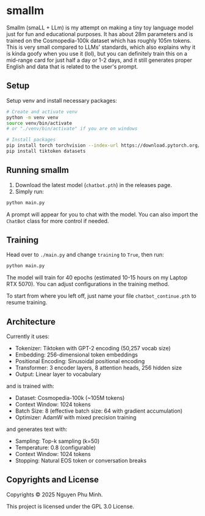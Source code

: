 # smallm

Smallm (smaLL + LLm) is my attempt on making a tiny toy language model just for fun and educational purposes. It has about 28m parameters and is trained on the Cosmopedia-100k dataset which has roughly 105m tokens. This is very small compared to LLMs' standards, which also explains why it is kinda goofy when you use it (lol), but you can definitely train this on a mid-range card for just half a day or 1-2 days, and it still generates proper English and data that is related to the user's prompt.

## Setup

Setup venv and install necessary packages:

```sh
# Create and activate venv
python -m venv venv
source venv/bin/activate
# or "./venv/bin/activate" if you are on windows

# Install packages
pip install torch torchvision --index-url https://download.pytorch.org/whl/cu128
pip install tiktoken datasets
```

## Running smallm

1. Download the latest model (`chatbot.pth`) in the releases page.
2. Simply run:
```sh
python main.py
```

A prompt will appear for you to chat with the model. You can also import the `ChatBot` class for more control if needed.

## Training

Head over to `./main.py` and change `training` to `True`, then run:
```sh
python main.py
```

The model will train for 40 epochs (estimated 10-15 hours on my Laptop RTX 5070). You can adjust configurations in the training method.

To start from where you left off, just name your file `chatbot_continue.pth` to resume training.

## Architecture

Currently it uses:

* Tokenizer: Tiktoken with GPT-2 encoding (50,257 vocab size)
* Embedding: 256-dimensional token embeddings
* Positional Encoding: Sinusoidal positional encoding
* Transformer: 3 encoder layers, 8 attention heads, 256 hidden size
* Output: Linear layer to vocabulary

and is trained with:

* Dataset: Cosmopedia-100k (~105M tokens)
* Context Window: 1024 tokens
* Batch Size: 8 (effective batch size: 64 with gradient accumulation)
* Optimizer: AdamW with mixed precision training

and generates text with:

* Sampling: Top-k sampling (k=50)
* Temperature: 0.8 (configurable)
* Context Window: 1024 tokens
* Stopping: Natural EOS token or conversation breaks

## Copyrights and License

Copyrights © 2025 Nguyen Phu Minh.

This project is licensed under the GPL 3.0 License.


